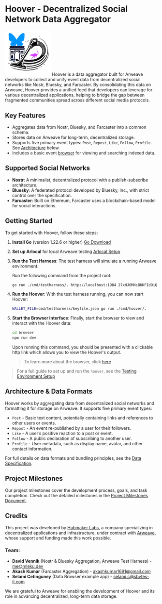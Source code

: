 

# Hoover - Decentralized Social Network Data Aggregator
<img src="doc/hoover.PNG" width="30%" />
Hoover is a data aggregator built for Arweave developers to collect and unify event data from decentralized social networks like Nostr, Bluesky, and Farcaster. By consolidating this data on Arweave, Hoover provides a unified feed that developers can leverage for various decentralized applications, helping to bridge the gap between fragmented communities spread across different social media protocols.

## Key Features

- Aggregates data from Nostr, Bluesky, and Farcaster into a common schema.
- Stores data on Arweave for long-term, decentralized storage.
- Supports five primary event types: `Post`, `Repost`, `Like`, `Follow`, `Profile`. See [Architecture](#architecture-&-data-formats) below.
- Includes a basic event [browser](doc/browser.md) for viewing and searching indexed data.

## Supported Social Networks

- **Nostr**: A minimalist, decentralized protocol with a publish-subscribe architecture.
- **Bluesky**: A federated protocol developed by Bluesky, Inc., with strict control over the specification.
- **Farcaster**: Built on Ethereum, Farcaster uses a blockchain-based model for social interactions.

## Getting Started

To get started with Hoover, follow these steps:

1. **Install Go** (version 1.22.6 or higher) [Go Download](https://go.dev/dl)
2. **Set up Arlocal** for local Arweave testing [Arlocal Setup](https://github.com/textury/arlocal)
3. **Run the Test Harness**:
   The test harness will simulate a running Arweave environment.

   Run the following command from the project root:
   ```bash
   go run ./cmd/testharness/. http://localhost:1984 27xHJ0MNsBUKFIdOiQ3OlrZdDzSNfBPGnp6YVmWKKxU 1000
   ```
4. **Run the Hoover**: With the test harness running, you can now start Hoover:
   ```bash
   WALLET_FILE=cmd/testharness/keyfile.json go run ./cmd/hoover/.
   ```
5. **Start the Browser Interface**: Finally, start the browser to view and interact with the Hoover data:
   ```bash
   cd browser
   npm run dev
   ```
   Upon running this command, you should be presented with a clickable http link which allows you to view the Hoover's output.
   > To learn more about the browser, click [here](doc/browser.md)

> For a full guide to set up and run the `hoover`, see the [Testing Environment Setup](doc/testing.md)

## Architecture & Data Formats

Hoover works by aggregating data from decentralized social networks and formatting it for storage on Arweave. It supports five primary event types:

- `Post` - Basic text content, potentially containing links and references to other users or events.
- `Repost` - An event re-published by a user for their followers.
- `Like` - A user’s positive reaction to a post or event.
- `Follow` - A public declaration of subscribing to another user.
- `Profile` - User metadata, such as display name, avatar, and other contact information.

For full details on data formats and bundling principles, see the [Data Specification](doc/data-spec.md).

## Project Milestones

Our project milestones cover the development process, goals, and task completion. Check out the detailed milestones in the [Project Milestones Document](doc/milestones.md).

## Credits

This project was developed by [Hubmaker Labs](https://hubmaker.io/), a company specializing in decentralized applications and infrastructure, under contract with [Arweave](https://www.arweave.org), whose support and funding made this work possible.

### Team:
- **David Vennik** (Nostr & Bluesky Aggregation, Arweave Test Harness) - <me@mleku.dev>
- **Akash Kumar** (Farcaster Aggregation) - <akashkumar1691@gmail.com>
- **Selami Cetinguney** (Data Browser example app) - <selami.c@sbytes-it.com>

We are grateful to Arweave for enabling the development of Hoover and its role in advancing decentralized, long-term data storage.



